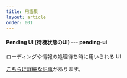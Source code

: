 ```yaml
---
title: 用語集
layout: article
order: 001
---
```


#### Pending UI (待機状態のUI) --- pending-ui

ローディングや情報の処理待ち時に用いられる UI

[こちらに詳細な記事](https://zenn.dev/kii/articles/progress-indicator-ui)があります。
